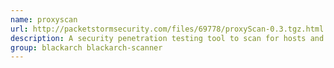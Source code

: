 ```yaml
---
name: proxyscan
url: http://packetstormsecurity.com/files/69778/proxyScan-0.3.tgz.html
description: A security penetration testing tool to scan for hosts and ports through a Web proxy server.
group: blackarch blackarch-scanner
---
```

